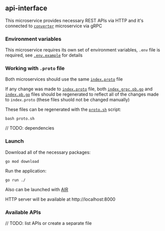 ## api-interface

This microservice provides necessary REST APIs via HTTP and it's connected to [`converter`](../converter) microservice via gRPC

### Environment variables

This microservice requires its own set of environment variables, `.env` file is required, see [`.env.example`](./.env.example) for details

### Working with `.proto` file

Both microservices should use the same [`index.proto`](./grpc/index.proto) file

If any change was made to [`index.proto`](./grpc/index.proto) file, both [`index_grpc.pb.go`](./grpc/index_grpc.pb.go) and [`index.pb.go`](./grpc/index.pb.go) files should be regenerated to reflect all of the changes made to `index.proto` (these files shuold not be changed manually)

These files can be regenerated with the [`proto.sh`](./proto.sh) script:

```shell script
bash proto.sh
```

// TODO: dependencies

### Launch

Download all of the necessary packages:

```shell script
go mod download
```

Run the application:

```shell script
go run ./
```

Also can be launched with [AIR](https://github.com/cosmtrek/air)

HTTP server will be available at http://localhost:8000

### Available APIs

// TODO: list APIs or create a separate file
